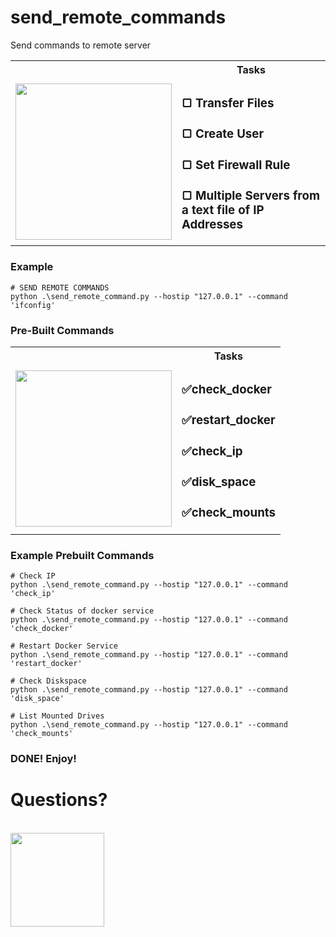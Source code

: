 # send_remote_commands
Send commands to remote server

<table>
  <tr>
    <th></th>
    <th>Tasks</th>
  </tr>
  <td>
    <img src="https://github.com/user-attachments/assets/c79e9be5-3cce-44eb-a66c-9755ef3fefaa" height="250">
  </td>
  <td>
    <h3>&#x25a2; Transfer Files</h3>
    <h3>&#x25a2; Create User</h3>
    <h3>&#x25a2; Set Firewall Rule </h3>
    <h3>&#x25a2; Multiple Servers from a text file of IP Addresses </h3>
  </td>
</table>


### Example
```
# SEND REMOTE COMMANDS
python .\send_remote_command.py --hostip "127.0.0.1" --command 'ifconfig'
```
### Pre-Built Commands

<table>
  <tr>
    <th></th>
    <th>Tasks</th>
  </tr>
  <td>
    <img src="https://github.com/user-attachments/assets/6a865fa0-a86c-425d-a3ba-2e9aa92b8102" height="250">
  </td>
  <td>
    <h3>&#x2705;check_docker</h3>
    <h3>&#x2705;restart_docker </h3>
    <h3>&#x2705;check_ip  </h3>
    <h3>&#x2705;disk_space</h3>
    <h3>&#x2705;check_mounts </h3>
  </td>
</table>

### Example Prebuilt Commands
```
# Check IP
python .\send_remote_command.py --hostip "127.0.0.1" --command 'check_ip'
```

```
# Check Status of docker service
python .\send_remote_command.py --hostip "127.0.0.1" --command 'check_docker'
```

```
# Restart Docker Service
python .\send_remote_command.py --hostip "127.0.0.1" --command 'restart_docker'
```

```
# Check Diskspace
python .\send_remote_command.py --hostip "127.0.0.1" --command 'disk_space'
```

```
# List Mounted Drives
python .\send_remote_command.py --hostip "127.0.0.1" --command 'check_mounts'
```




### DONE! Enjoy!

# Questions?
<br>
<img src="https://github.com/user-attachments/assets/710669b1-49b7-4936-834c-c523781db754"  height="150">
